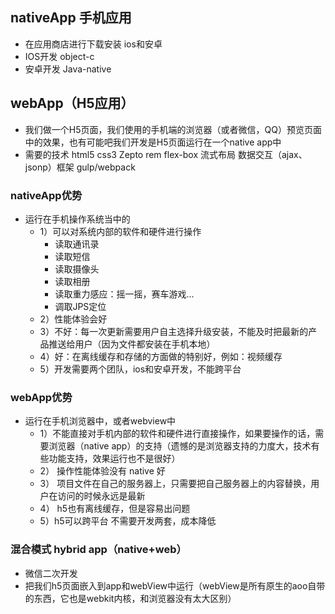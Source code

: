 ## nativeApp 手机应用 - 在应用商店进行下载安装 ios和安卓  - IOS开发 object-c  - 安卓开发 Java-native## webApp（H5应用）- 我们做一个H5页面，我们使用的手机端的浏览器（或者微信，QQ）预览页面中的效果，也有可能吧我们开发是H5页面运行在一个native app中- 需要的技术 html5 css3 Zepto rem flex-box 流式布局 数据交互（ajax、jsonp）框架 gulp/webpack### nativeApp优势  - 运行在手机操作系统当中的    - 1）可以对系统内部的软件和硬件进行操作      - 读取通讯录      - 读取短信      - 读取摄像头      - 读取相册      - 读取重力感应：摇一摇，赛车游戏...      - 调取JPS定位    - 2）性能体验会好    - 3）不好：每一次更新需要用户自主选择升级安装，不能及时把最新的产品推送给用户（因为文件都安装在手机本地）    - 4）好：在离线缓存和存储的方面做的特别好，例如：视频缓存    - 5）开发需要两个团队，ios和安卓开发，不能跨平台### webApp优势  - 运行在手机浏览器中，或者webview中    - 1）不能直接对手机内部的软件和硬件进行直接操作，如果要操作的话，需要浏览器（native app）的支持（遗憾的是浏览器支持的力度大，技术有些功能支持，效果运行也不是很好）    - 2） 操作性能体验没有 native 好    - 3） 项目文件在自己的服务器上，只需要把自己服务器上的内容替换，用户在访问的时候永远是最新    - 4） h5也有离线缓存，但是容易出问题    - 5）h5可以跨平台 不需要开发两套，成本降低    ### 混合模式 hybrid app（native+web） - 微信二次开发 - 把我们h5页面嵌入到app和webView中运行（webView是所有原生的aoo自带的东西，它也是webkit内核，和浏览器没有太大区别）  